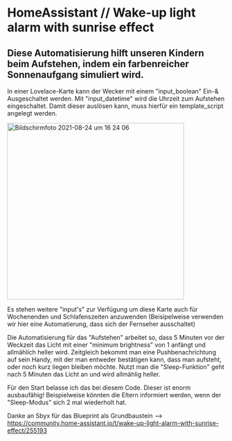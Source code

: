 # HomeAssistant // Wake-up light alarm with sunrise effect

## Diese Automatisierung hilft unseren Kindern beim Aufstehen, indem ein farbenreicher Sonnenaufgang simuliert wird.

In einer Lovelace-Karte kann der Wecker mit einem "input_boolean" Ein-& Ausgeschaltet werden.
Mit "input_datetime" wird die Uhrzeit zum Aufstehen eingeschaltet. Damit dieser auslösen kann, muss hierfür ein template_script angelegt werden.

<img width="408" alt="Bildschirmfoto 2021-08-24 um 16 24 06" src="https://user-images.githubusercontent.com/54147030/130635912-e9fb05c6-15e8-44ef-bc1f-b543e963e6b0.png">

Es stehen weitere "input's" zur Verfügung um diese Karte auch für Wochenenden und Schlafenszeiten anzuwenden (Beisipelweise verwenden wir hier eine Automatierung, dass sich der Fernseher ausschaltet)

Die Automatisierung für das "Aufstehen" arbeitet so, dass 5 Minuten vor der Weckzeit das Licht mit einer "minimum brightness" von 1 anfängt und allmählich heller wird.
Zeitgleich bekommt man eine Pushbenachrichtung auf sein Handy, mit der man entweder bestätigen kann, dass man aufsteht, oder noch kurz liegen bleiben möchte.
Nutzt man die "Sleep-Funktion" geht nach 5 Minuten das Licht an und wird allmählig heller.

Für den Start belasse ich das bei diesem Code. Dieser ist enorm ausbaufähig! Beispielweise könnten die Eltern informiert werden, wenn der "Sleep-Modus" sich 2 mal wiederholt hat.

Danke an Sbyx für das Blueprint als Grundbaustein --> https://community.home-assistant.io/t/wake-up-light-alarm-with-sunrise-effect/255193
